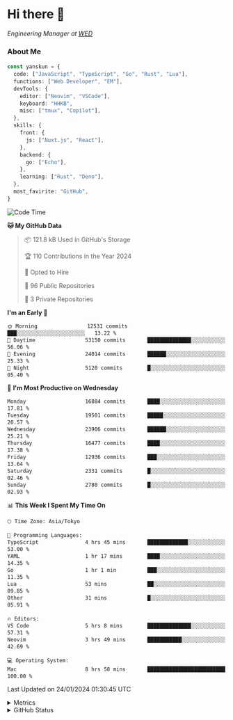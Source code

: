 # Hi there&nbsp;:wave:

<!-- ![Alt text](https://spotify-recently-played-readme.vercel.app/api?user=31kynbuubkiu3r4qh4hjuaglhfay) -->

_Engineering Manager at [WED](https://github.com/wedinc)_

### About Me

```ts
const yanskun = {
  code: ["JavaScript", "TypeScript", "Go", "Rust", "Lua"],
  functions: ["Web Developer", "EM"],
  devTools: {
    editor: ["Neovim", "VSCode"],
    keyboard: "HHKB",
    misc: ["tmux", "Copilot"],
  },
  skills: {
    front: {
      js: ["Nuxt.js", "React"],
    },
    backend: {
      go: ["Echo"],
    },
    learning: ["Rust", "Deno"],
  },
  most_favirite: "GitHub",
}
```

<!--START_SECTION:waka-->
![Code Time](http://img.shields.io/badge/Code%20Time-660%20hrs%2039%20mins-blue)

**🐱 My GitHub Data** 

> 📦 121.8 kB Used in GitHub's Storage 
 > 
> 🏆 110 Contributions in the Year 2024
 > 
> 💼 Opted to Hire
 > 
> 📜 96 Public Repositories 
 > 
> 🔑 3 Private Repositories 
 > 
**I'm an Early 🐤** 

```text
🌞 Morning                12531 commits       ███░░░░░░░░░░░░░░░░░░░░░░   13.22 % 
🌆 Daytime                53150 commits       ██████████████░░░░░░░░░░░   56.06 % 
🌃 Evening                24014 commits       ██████░░░░░░░░░░░░░░░░░░░   25.33 % 
🌙 Night                  5120 commits        █░░░░░░░░░░░░░░░░░░░░░░░░   05.40 % 
```
📅 **I'm Most Productive on Wednesday** 

```text
Monday                   16884 commits       ████░░░░░░░░░░░░░░░░░░░░░   17.81 % 
Tuesday                  19501 commits       █████░░░░░░░░░░░░░░░░░░░░   20.57 % 
Wednesday                23906 commits       ██████░░░░░░░░░░░░░░░░░░░   25.21 % 
Thursday                 16477 commits       ████░░░░░░░░░░░░░░░░░░░░░   17.38 % 
Friday                   12936 commits       ███░░░░░░░░░░░░░░░░░░░░░░   13.64 % 
Saturday                 2331 commits        █░░░░░░░░░░░░░░░░░░░░░░░░   02.46 % 
Sunday                   2780 commits        █░░░░░░░░░░░░░░░░░░░░░░░░   02.93 % 
```


📊 **This Week I Spent My Time On** 

```text
🕑︎ Time Zone: Asia/Tokyo

💬 Programming Languages: 
TypeScript               4 hrs 45 mins       █████████████░░░░░░░░░░░░   53.00 % 
YAML                     1 hr 17 mins        ████░░░░░░░░░░░░░░░░░░░░░   14.35 % 
Go                       1 hr 1 min          ███░░░░░░░░░░░░░░░░░░░░░░   11.35 % 
Lua                      53 mins             ██░░░░░░░░░░░░░░░░░░░░░░░   09.85 % 
Other                    31 mins             █░░░░░░░░░░░░░░░░░░░░░░░░   05.91 % 

🔥 Editors: 
VS Code                  5 hrs 8 mins        ██████████████░░░░░░░░░░░   57.31 % 
Neovim                   3 hrs 49 mins       ███████████░░░░░░░░░░░░░░   42.69 % 

💻 Operating System: 
Mac                      8 hrs 58 mins       █████████████████████████   100.00 % 
```


 Last Updated on 24/01/2024 01:30:45 UTC
<!--END_SECTION:waka-->

<details>
  <summary>Metrics</summary>
  <img src="https://github.com/yanskun/yanskun/blob/main/github-metrics.svg" alt="Metrics">
</details>

<details>
  <summary>GitHub Status</summary>
  <picture>
    <source media="(prefers-color-scheme: dark)" srcset="https://raw.githubusercontent.com/yanskun/yanskun/master/profile-summary-card-output/nord_dark/0-profile-details.svg">
   <img src="https://raw.githubusercontent.com/yanskun/yanskun/master/profile-summary-card-output/default/0-profile-details.svg">
  </picture>
  <br>
  <picture>
    <source media="(prefers-color-scheme: dark)" srcset="https://raw.githubusercontent.com/yanskun/yanskun/master/profile-summary-card-output/nord_dark/1-repos-per-language.svg">
   <img src="https://raw.githubusercontent.com/yanskun/yanskun/master/profile-summary-card-output/default/1-repos-per-language.svg">
  </picture>
  <picture>
    <source media="(prefers-color-scheme: dark)" srcset="https://raw.githubusercontent.com/yanskun/yanskun/master/profile-summary-card-output/nord_dark/2-most-commit-language.svg">
   <img src="https://raw.githubusercontent.com/yanskun/yanskun/master/profile-summary-card-output/default/2-most-commit-language.svg">
  </picture>
  <br>
  <picture>
    <source media="(prefers-color-scheme: dark)" srcset="https://raw.githubusercontent.com/yanskun/yanskun/master/profile-summary-card-output/nord_dark/3-stats.svg">
   <img src="https://raw.githubusercontent.com/yanskun/yanskun/master/profile-summary-card-output/default/3-stats.svg">
  </picture>
  <picture>
    <source media="(prefers-color-scheme: dark)" srcset="https://raw.githubusercontent.com/yanskun/yanskun/master/profile-summary-card-output/nord_dark/4-productive-time.svg">
   <img src="https://raw.githubusercontent.com/yanskun/yanskun/master/profile-summary-card-output/default/4-productive-time.svg">
  </picture>
</details>
